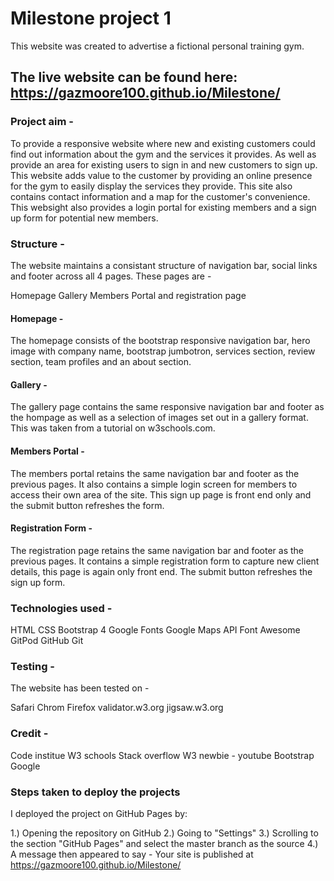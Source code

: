 # Milestone project 1

This website was created to advertise a fictional personal training gym.

## The live website can be found here: https://gazmoore100.github.io/Milestone/

### Project aim -

To provide a responsive website where new and existing customers could find out information about the gym and the services it provides. As well as provide an area for existing users to sign in and new customers to sign up. This website adds value to the customer by providing an online presence for the gym to easily display the services they provide. This site also contains contact information and a map for the customer's convenience. This websight also provides a login portal for existing members and a sign up form for potential new members.

### Structure -

The website maintains a consistant structure of navigation bar, social links and footer across all 4 pages. These pages are -

Homepage
Gallery
Members Portal
and registration page

#### Homepage - 

The homepage consists of the bootstrap responsive navigation bar, hero image with company name, bootstrap jumbotron, services section, review section, team profiles and an about section.

#### Gallery -

The gallery page contains the same responsive navigation bar and footer as the hompage as well as a selection of images set out in a gallery format. This was taken from a tutorial on w3schools.com.

#### Members Portal -

The members portal retains the same navigation bar and footer as the previous pages. It also contains a simple login screen for members to access their own area of the site. This sign up page is front end only and the submit button refreshes the form.

#### Registration Form -

The registration page retains the same navigation bar and footer as the previous pages. It contains a simple registration form to capture new client details, this page is again only front end. The submit button refreshes the sign up form.

### Technologies used - 

HTML
CSS
Bootstrap 4
Google Fonts
Google Maps API
Font Awesome
GitPod
GitHub
Git

### Testing -

The website has been tested on -

Safari
Chrom
Firefox
validator.w3.org
jigsaw.w3.org

### Credit -

Code institue
W3 schools
Stack overflow
W3 newbie - youtube
Bootstrap
Google

### Steps taken to deploy the projects

I deployed the project on GitHub Pages by:

1.) Opening the repository on GitHub
2.) Going to "Settings"
3.) Scrolling to the section "GitHub Pages" and select the master branch as the source
4.) A message then appeared to say - Your site is published at https://gazmoore100.github.io/Milestone/
